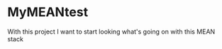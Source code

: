 MyMEANtest
==========

With this project I want to start looking what's going on with this MEAN stack
